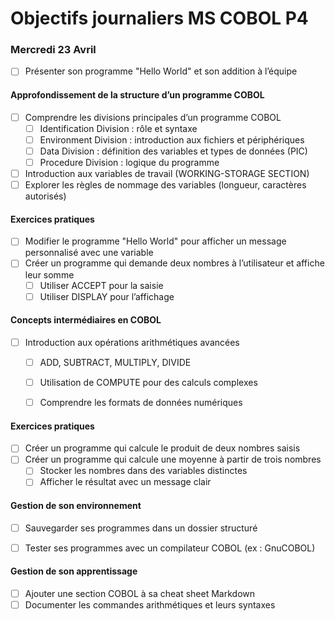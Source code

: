 # Objectifs journaliers MS COBOL P4

### Mercredi 23 Avril

- [ ] Présenter son programme "Hello World" et son addition à l’équipe

#### Approfondissement de la structure d’un programme COBOL

- [ ] Comprendre les divisions principales d’un programme COBOL
  - [ ] Identification Division : rôle et syntaxe
  - [ ] Environment Division : introduction aux fichiers et périphériques
  - [ ] Data Division : définition des variables et types de données (PIC)
  - [ ] Procedure Division : logique du programme

- [ ] Introduction aux variables de travail (WORKING-STORAGE SECTION)
- [ ] Explorer les règles de nommage des variables (longueur, caractères autorisés)

#### Exercices pratiques

- [ ] Modifier le programme "Hello World" pour afficher un message personnalisé avec une variable
- [ ] Créer un programme qui demande deux nombres à l’utilisateur et affiche leur somme
  - [ ] Utiliser ACCEPT pour la saisie
  - [ ] Utiliser DISPLAY pour l’affichage

#### Concepts intermédiaires en COBOL

- [ ] Introduction aux opérations arithmétiques avancées
  - [ ] ADD, SUBTRACT, MULTIPLY, DIVIDE
  - [ ] Utilisation de COMPUTE pour des calculs complexes
  - [ ] Comprendre les formats de données numériques 


#### Exercices pratiques

- [ ] Créer un programme qui calcule le produit de deux nombres saisis
- [ ] Créer un programme qui calcule une moyenne à partir de trois nombres
  - [ ] Stocker les nombres dans des variables distinctes
  - [ ] Afficher le résultat avec un message clair

#### Gestion de son environnement

- [ ] Sauvegarder ses programmes dans un dossier structuré
- [ ] Tester ses programmes avec un compilateur COBOL (ex : GnuCOBOL)


#### Gestion de son apprentissage

- [ ] Ajouter une section COBOL à sa cheat sheet Markdown
- [ ] Documenter les commandes arithmétiques et leurs syntaxes
